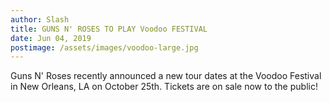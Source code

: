 ```yaml
---
author: Slash
title: GUNS N' ROSES TO PLAY Voodoo FESTIVAL
date: Jun 04, 2019
postimage: /assets/images/voodoo-large.jpg
---
```





Guns N' Roses recently announced a new tour dates at the Voodoo Festival in New Orleans, LA on October 25th.
Tickets are on sale now to the public!